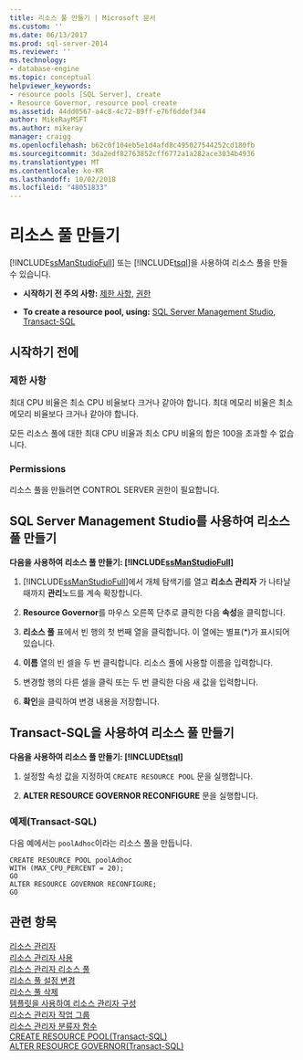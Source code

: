 ```yaml
---
title: 리소스 풀 만들기 | Microsoft 문서
ms.custom: ''
ms.date: 06/13/2017
ms.prod: sql-server-2014
ms.reviewer: ''
ms.technology:
- database-engine
ms.topic: conceptual
helpviewer_keywords:
- resource pools [SQL Server], create
- Resource Governor, resource pool create
ms.assetid: 44dd0567-a4c8-4c72-89ff-e76f6ddef344
author: MikeRayMSFT
ms.author: mikeray
manager: craigg
ms.openlocfilehash: b62c0f104eb5e1d4afd8c495027544252cd180fb
ms.sourcegitcommit: 3da2edf82763852cff6772a1a282ace3034b4936
ms.translationtype: MT
ms.contentlocale: ko-KR
ms.lasthandoff: 10/02/2018
ms.locfileid: "48051833"
---
```

# <a name="create-a-resource-pool"></a>리소스 풀 만들기
  [!INCLUDE[ssManStudioFull](../../includes/ssmanstudiofull-md.md)] 또는 [!INCLUDE[tsql](../../includes/tsql-md.md)]을 사용하여 리소스 풀을 만들 수 있습니다.  
  
-   **시작하기 전 주의 사항:**  [제한 사항](#LimitationsRestrictions), [권한](#Permissions)  
  
-   **To create a resource pool, using:**  [SQL Server Management Studio](#CreRPProp), [Transact-SQL](#CreRPTSQL)  
  
##  <a name="BeforeYouBegin"></a> 시작하기 전에  
  
###  <a name="LimitationsRestrictions"></a> 제한 사항  
 최대 CPU 비율은 최소 CPU 비율보다 크거나 같아야 합니다. 최대 메모리 비율은 최소 메모리 비율보다 크거나 같아야 합니다.  
  
 모든 리소스 풀에 대한 최대 CPU 비율과 최소 CPU 비율의 합은 100을 초과할 수 없습니다.  
  
###  <a name="Permissions"></a> Permissions  
 리소스 풀을 만들려면 CONTROL SERVER 권한이 필요합니다.  
  
##  <a name="CreRPProp"></a> SQL Server Management Studio를 사용하여 리소스 풀 만들기  
 **다음을 사용하여 리소스 풀 만들기: [!INCLUDE[ssManStudioFull](../../includes/ssmanstudiofull-md.md)]**  
  
1.  [!INCLUDE[ssManStudioFull](../../includes/ssmanstudiofull-md.md)]에서 개체 탐색기를 열고 **리소스 관리자** 가 나타날 때까지 **관리**노드를 계속 확장합니다.  
  
2.  **Resource Governor**를 마우스 오른쪽 단추로 클릭한 다음 **속성**을 클릭합니다.  
  
3.  **리소스 풀** 표에서 빈 행의 첫 번째 열을 클릭합니다. 이 열에는 별표(*)가 표시되어 있습니다.  
  
4.  **이름** 열의 빈 셀을 두 번 클릭합니다. 리소스 풀에 사용할 이름을 입력합니다.  
  
5.  변경할 행의 다른 셀을 클릭 또는 두 번 클릭한 다음 새 값을 입력합니다.  
  
6.  **확인**을 클릭하여 변경 내용을 저장합니다.  
  
##  <a name="CreRPTSQL"></a> Transact-SQL을 사용하여 리소스 풀 만들기  
 **다음을 사용하여 리소스 풀 만들기: [!INCLUDE[tsql](../../includes/tsql-md.md)]**  
  
1.  설정할 속성 값을 지정하여 `CREATE RESOURCE POOL` 문을 실행합니다.  
  
2.  **ALTER RESOURCE GOVERNOR RECONFIGURE** 문을 실행합니다.  
  
### <a name="example-transact-sql"></a>예제(Transact-SQL)  
 다음 예에서는 `poolAdhoc`이라는 리소스 풀을 만듭니다.  
  
```  
CREATE RESOURCE POOL poolAdhoc  
WITH (MAX_CPU_PERCENT = 20);  
GO  
ALTER RESOURCE GOVERNOR RECONFIGURE;  
GO  
```  
  
## <a name="see-also"></a>관련 항목  
 [리소스 관리자](resource-governor.md)   
 [리소스 관리자 사용](enable-resource-governor.md)   
 [리소스 관리자 리소스 풀](resource-governor-resource-pool.md)   
 [리소스 풀 설정 변경](change-resource-pool-settings.md)   
 [리소스 풀 삭제](delete-a-resource-pool.md)   
 [템플릿을 사용하여 리소스 관리자 구성](configure-resource-governor-using-a-template.md)   
 [리소스 관리자 작업 그룹](resource-governor-workload-group.md)   
 [리소스 관리자 분류자 함수](resource-governor-classifier-function.md)   
 [CREATE RESOURCE POOL&#40;Transact-SQL&#41;](/sql/t-sql/statements/create-resource-pool-transact-sql)   
 [ALTER RESOURCE GOVERNOR&#40;Transact-SQL&#41;](/sql/t-sql/statements/alter-resource-governor-transact-sql)  
  
  
